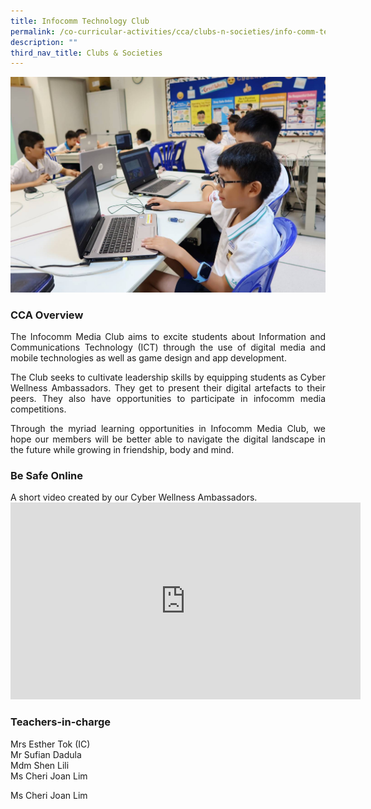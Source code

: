 ```yaml
---
title: Infocomm Technology Club
permalink: /co-curricular-activities/cca/clubs-n-societies/info-comm-technology-club/
description: ""
third_nav_title: Clubs & Societies
---
```

![](/images/P3%20Media%20Club.jpg)

### CCA Overview    

<p style="text-align: justify;">The Infocomm Media Club aims to excite students about Information and Communications Technology (ICT) through the use of digital media and mobile technologies as well as game design and app development. 

</p><p style="text-align: justify;">The Club seeks to cultivate leadership skills by equipping students as Cyber Wellness Ambassadors. They get to present their digital artefacts to their peers. They also have opportunities to participate in infocomm media competitions.  

</p><p style="text-align: justify;">Through the myriad learning opportunities in Infocomm Media Club, we hope our members will be better able to navigate the digital landscape in the future while growing in friendship, body and mind.

### Be Safe Online

</p><p>A short video created by our Cyber Wellness Ambassadors.
<iframe allowfullscreen="" allow="accelerometer; autoplay; clipboard-write; encrypted-media; gyroscope; picture-in-picture; web-share" frameborder="0" title="YouTube video player" src="https://www.youtube.com/embed/qN6NpTTNcss" height="315" width="560"></iframe>



### Teachers-in-charge

Mrs Esther Tok (IC)<br>
Mr Sufian Dadula<br>
Mdm Shen Lili<br>
Ms Cheri Joan Lim<br>

Ms Cheri Joan Lim